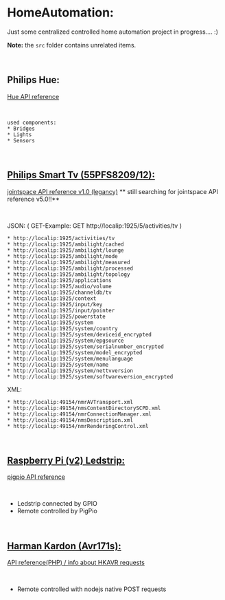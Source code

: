 # HomeAutomation:

Just some centralized controlled home automation project in progress....  :)

**Note:** the `src` folder contains unrelated items.


</br>

## Philips Hue:
[Hue API reference](https://www.developers.meethue.com/philips-hue-api)

</br>


    used components:
    * Bridges
    * Lights
    * Sensors


</br> 

## [Philips Smart Tv (55PFS8209/12):](https://github.com/dannyvanlierop/Philips_SmartTV_API)
[jointspace API reference v1.0 (legancy)](http://jointspace.sourceforge.net/projectdata/documentation/jasonApi/) ** still searching for jointspace API reference v5.0!!**

</br>


  JSON:       ( GET-Example: GET http://localip:1925/5/activities/tv )
  
    * http://localip:1925/activities/tv
    * http://localip:1925/ambilight/cached
    * http://localip:1925/ambilight/lounge
    * http://localip:1925/ambilight/mode
    * http://localip:1925/ambilight/measured
    * http://localip:1925/ambilight/processed
    * http://localip:1925/ambilight/topology
    * http://localip:1925/applications
    * http://localip:1925/audio/volume
    * http://localip:1925/channeldb/tv
    * http://localip:1925/context
    * http://localip:1925/input/key
    * http://localip:1925/input/pointer
    * http://localip:1925/powerstate
    * http://localip:1925/system
    * http://localip:1925/system/country
    * http://localip:1925/system/deviceid_encrypted
    * http://localip:1925/system/epgsource
    * http://localip:1925/system/serialnumber_encrypted
    * http://localip:1925/system/model_encrypted
    * http://localip:1925/system/menulanguage
    * http://localip:1925/system/name
    * http://localip:1925/system/nettvversion
    * http://localip:1925/system/softwareversion_encrypted



  XML:

    * http://localip:49154/nmrAVTransport.xml
    * http://localip:49154/nmsContentDirectorySCPD.xml
    * http://localip:49154/nmrConnectionManager.xml
    * http://localip:49154/nmsDescription.xml
    * http://localip:49154/nmrRenderingControl.xml


</br>

## [ Raspberry Pi (v2) Ledstrip:](https://github.com/dannyvanlierop/RaspPI-Ledstrip)
[pigpio API reference](http://abyz.me.uk/rpi/pigpio/pigpiod.html)

</br>

  - Ledstrip connected by GPIO 
  - Remote controlled by PigPio 

</br>

## [ Harman Kardon (Avr171s):](https://github.com/dannyvanlierop/HarmanKardon_AVR_API)
[API reference(PHP) / info about HKAVR requests](https://github.com/KarimGeiger/HKAPI)

</br>

  - Remote controlled with nodejs native POST requests

